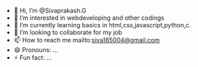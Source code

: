 - 👋 Hi, I’m @Sivaprakash.G
- 👀 I’m interested in webdeveloping and other codings
- 🌱 I’m currently learning basics in html,css,javascript,python,c.
- 💞️ I’m looking to collaborate for my job 
- 📫 How to reach me mailto:siva165004@gmail.com
- 😄 Pronouns: ...
- ⚡ Fun fact: ...

<!---
Siva1654/Siva1654 is a ✨ special ✨ repository because its `README.md` (this file) appears on your GitHub profile.
You can click the Preview link to take a look at your changes.
--->
